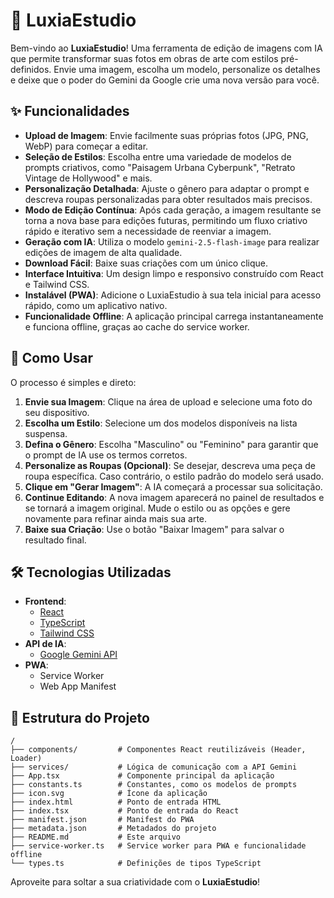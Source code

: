 # 🎨 LuxiaEstudio

Bem-vindo ao **LuxiaEstudio**! Uma ferramenta de edição de imagens com IA que permite transformar suas fotos em obras de arte com estilos pré-definidos. Envie uma imagem, escolha um modelo, personalize os detalhes e deixe que o poder do Gemini da Google crie uma nova versão para você.

## ✨ Funcionalidades

- **Upload de Imagem**: Envie facilmente suas próprias fotos (JPG, PNG, WebP) para começar a editar.
- **Seleção de Estilos**: Escolha entre uma variedade de modelos de prompts criativos, como "Paisagem Urbana Cyberpunk", "Retrato Vintage de Hollywood" e mais.
- **Personalização Detalhada**: Ajuste o gênero para adaptar o prompt e descreva roupas personalizadas para obter resultados mais precisos.
- **Modo de Edição Contínua**: Após cada geração, a imagem resultante se torna a nova base para edições futuras, permitindo um fluxo criativo rápido e iterativo sem a necessidade de reenviar a imagem.
- **Geração com IA**: Utiliza o modelo `gemini-2.5-flash-image` para realizar edições de imagem de alta qualidade.
- **Download Fácil**: Baixe suas criações com um único clique.
- **Interface Intuitiva**: Um design limpo e responsivo construído com React e Tailwind CSS.
- **Instalável (PWA)**: Adicione o LuxiaEstudio à sua tela inicial para acesso rápido, como um aplicativo nativo.
- **Funcionalidade Offline**: A aplicação principal carrega instantaneamente e funciona offline, graças ao cache do service worker.

## 🚀 Como Usar

O processo é simples e direto:

1.  **Envie sua Imagem**: Clique na área de upload e selecione uma foto do seu dispositivo.
2.  **Escolha um Estilo**: Selecione um dos modelos disponíveis na lista suspensa.
3.  **Defina o Gênero**: Escolha "Masculino" ou "Feminino" para garantir que o prompt de IA use os termos corretos.
4.  **Personalize as Roupas (Opcional)**: Se desejar, descreva uma peça de roupa específica. Caso contrário, o estilo padrão do modelo será usado.
5.  **Clique em "Gerar Imagem"**: A IA começará a processar sua solicitação.
6.  **Continue Editando**: A nova imagem aparecerá no painel de resultados e se tornará a imagem original. Mude o estilo ou as opções e gere novamente para refinar ainda mais sua arte.
7.  **Baixe sua Criação**: Use o botão "Baixar Imagem" para salvar o resultado final.

## 🛠️ Tecnologias Utilizadas

- **Frontend**:
  - [React](https://react.dev/)
  - [TypeScript](https://www.typescriptlang.org/)
  - [Tailwind CSS](https://tailwindcss.com/)
- **API de IA**:
  - [Google Gemini API](https://ai.google.dev/)
- **PWA**:
  - Service Worker
  - Web App Manifest

## 📁 Estrutura do Projeto

```
/
├── components/         # Componentes React reutilizáveis (Header, Loader)
├── services/           # Lógica de comunicação com a API Gemini
├── App.tsx             # Componente principal da aplicação
├── constants.ts        # Constantes, como os modelos de prompts
├── icon.svg            # Ícone da aplicação
├── index.html          # Ponto de entrada HTML
├── index.tsx           # Ponto de entrada do React
├── manifest.json       # Manifest do PWA
├── metadata.json       # Metadados do projeto
├── README.md           # Este arquivo
├── service-worker.ts   # Service worker para PWA e funcionalidade offline
└── types.ts            # Definições de tipos TypeScript
```

Aproveite para soltar a sua criatividade com o **LuxiaEstudio**!